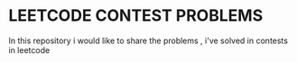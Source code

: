 # LEETCODE CONTEST PROBLEMS
In this repository i would like to share the problems , i've solved in contests in leetcode
